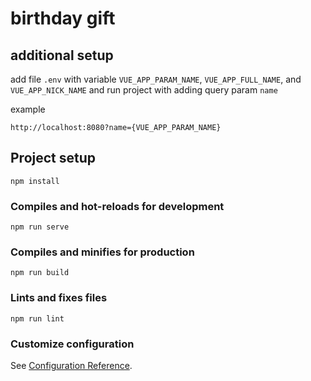 # birthday gift

## additional setup
add file ```.env``` with variable ```VUE_APP_PARAM_NAME```, ```VUE_APP_FULL_NAME```, and ```VUE_APP_NICK_NAME``` and run project with adding query param ```name```

example
```
http://localhost:8080?name={VUE_APP_PARAM_NAME}
```

## Project setup
```
npm install
```

### Compiles and hot-reloads for development
```
npm run serve
```

### Compiles and minifies for production
```
npm run build
```

### Lints and fixes files
```
npm run lint
```

### Customize configuration
See [Configuration Reference](https://cli.vuejs.org/config/).
